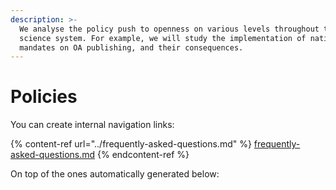 ```yaml
---
description: >-
  We analyse the policy push to openness on various levels throughout the
  science system. For example, we will study the implementation of national
  mandates on OA publishing, and their consequences.
---
```


# Policies

You can create internal navigation links:

{% content-ref url="../frequently-asked-questions.md" %}
[frequently-asked-questions.md](../frequently-asked-questions.md)
{% endcontent-ref %}

On top of the ones automatically generated below:
